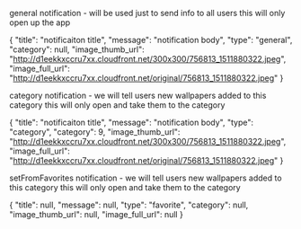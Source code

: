 general notification - will be used just to send info to all users
this will only open up the app

{
        "title": "notificaiton title",
        "message": "notification body",
        "type": "general",
        "category": null,
        "image_thumb_url": "http://d1eekkxccru7xx.cloudfront.net/300x300/756813_1511880322.jpeg",
        "image_full_url": "http://d1eekkxccru7xx.cloudfront.net/original/756813_1511880322.jpeg"
}


category notification - we will tell users new wallpapers added to this category
this will only open and take them to the category

{
        "title": "notificaiton title",
        "message": "notification body",
        "type": "category",
        "category": 9,
        "image_thumb_url": "http://d1eekkxccru7xx.cloudfront.net/300x300/756813_1511880322.jpeg",
        "image_full_url": "http://d1eekkxccru7xx.cloudfront.net/original/756813_1511880322.jpeg"
}


setFromFavorites notification - we will tell users new wallpapers added to this category
this will only open and take them to the category

{
        "title": null,
        "message": null,
        "type": "favorite",
        "category": null,
        "image_thumb_url": null,
        "image_full_url": null
}